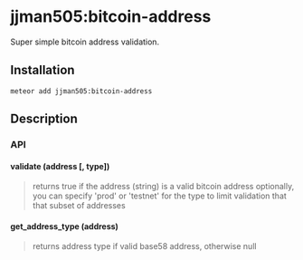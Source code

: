 # jjman505:bitcoin-address

Super simple bitcoin address validation.

## Installation

```
meteor add jjman505:bitcoin-address
```

## Description

### API ###

#### validate (address [, type]) ####

> returns true if the address (string) is a valid bitcoin address
> optionally, you can specify 'prod' or 'testnet' for the type to limit validation that that subset of addresses

#### get_address_type (address) ####

> returns address type if valid base58 address, otherwise null
